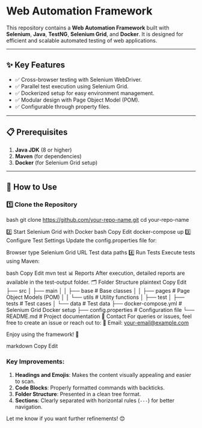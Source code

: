 # Web Automation Framework

This repository contains a **Web Automation Framework** built with **Selenium**, **Java**, **TestNG**, **Selenium Grid**, and **Docker**. It is designed for efficient and scalable automated testing of web applications.

---

## ✨ Key Features

- ✅ Cross-browser testing with Selenium WebDriver.
- ✅ Parallel test execution using Selenium Grid.
- ✅ Dockerized setup for easy environment management.
- ✅ Modular design with Page Object Model (POM).
- ✅ Configurable through property files.

---

## 📋 Prerequisites

1. **Java JDK** (8 or higher)  
2. **Maven** (for dependencies)  
3. **Docker** (for Selenium Grid setup)

---

## 🚀 How to Use

### 1️⃣ Clone the Repository
bash
git clone https://github.com/your-repo-name.git
cd your-repo-name

2️⃣ Start Selenium Grid with Docker
bash
Copy
Edit
docker-compose up
3️⃣ Configure Test Settings
Update the config.properties file for:

Browser type
Selenium Grid URL
Test data paths
4️⃣ Run Tests
Execute tests using Maven:

bash
Copy
Edit
mvn test
📊 Reports
After execution, detailed reports are available in the test-output folder.
🗂️ Folder Structure
plaintext
Copy
Edit
├── src
│   ├── main
│   │   ├── base         # Base classes
│   │   ├── pages        # Page Object Models (POM)
│   │   └── utils        # Utility functions
│   ├── test
│       ├── tests        # Test cases
│       └── data         # Test data
├── docker-compose.yml   # Selenium Grid Docker setup
├── config.properties    # Configuration file
└── README.md            # Project documentation
💬 Contact
For queries or issues, feel free to create an issue or reach out to:
📧 Email: your-email@example.com

Enjoy using the framework! 🚀

markdown
Copy
Edit

### Key Improvements:
1. **Headings and Emojis**: Makes the content visually appealing and easier to scan.
2. **Code Blocks**: Properly formatted commands with backticks.
3. **Folder Structure**: Presented in a clean tree format.
4. **Sections**: Clearly separated with horizontal rules (`---`) for better navigation.

Let me know if you want further refinements! 😊

